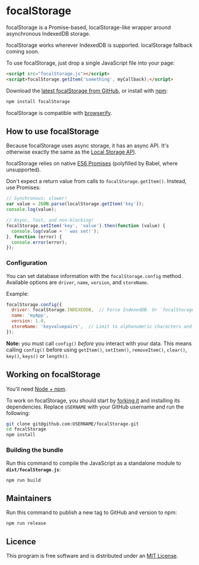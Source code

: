 # focalStorage

focalStorage is a Promise-based, localStorage-like wrapper around asynchronous
IndexedDB storage.

focalStorage works wherever IndexedDB is supported. localStorage fallback coming soon.

To use focalStorage, just drop a single JavaScript file into your page:

```html
<script src="focalStorage.js"></script>
<script>focalStorage.getItem('something', myCallback);</script>
```

Download the [latest focalStorage from GitHub](https://github.com/cvan/focalStorage/releases/latest), or install with [npm](https://www.npmjs.org/):

```bash
npm install focalStorage
```

focalStorage is compatible with [browserify](http://browserify.org/).


## How to use focalStorage

Because focalStorage uses async storage, it has an async API.
It's otherwise exactly the same as the
[Local Storage API](https://hacks.mozilla.org/2009/06/localstorage/).

focalStorage relies on native [ES6 Promises](http://www.promisejs.org/) (polyfilled by Babel, where unsupported).

Don't expect a return value from calls to `focalStorage.getItem()`. Instead,
use Promises:

```js
// Synchronous; slower!
var value = JSON.parse(localStorage.getItem('key'));
console.log(value);

// Async, fast, and non-blocking!
focalStorage.setItem('key', 'value').then(function (value) {
  console.log(value + ' was set!');
}, function (error) {
  console.error(error);
});
```

### Configuration

You can set database information with the `focalStorage.config` method.
Available options are `driver`, `name`, `version`, and `storeName`.

Example:

```js
focalStorage.config({
  driver: focalStorage.INDEXEDDB,  // Force IndexedDB. Or `focalStorage.INDEXEDDB` for localStorage.
  name: 'myApp',
  version: 1.0,
  storeName: 'keyvaluepairs',  // Limit to alphanumeric characters and underscores.
});
```

**Note:** you must call `config()` _before_ you interact with your data. This
means calling `config()` before using `getItem()`, `setItem()`, `removeItem()`,
`clear()`, `key()`, `keys()` or `length()`.


## Working on focalStorage

You'll need [Node + npm](http://nodejs.org/).

To work on focalStorage, you should start by
[forking it](https://github.com/cvan/focalStorage/fork) and installing its
dependencies. Replace `USERNAME` with your GitHub username and run the
following:

```bash
git clone git@github.com:USERNAME/focalStorage.git
cd focalStorage
npm install
```

### Building the bundle

Run this command to compile the JavaScript as a standalone module to __`dist/focalStorage.js`__:

    npm run build


## Maintainers

Run this command to publish a new tag to GitHub and version to npm:

    npm run release


## Licence

This program is free software and is distributed under an
[MIT License](https://github.com/cvan/focalStorage/blob/master/LICENSE).
